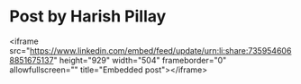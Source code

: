 # Post by Harish Pillay

\<iframe src="https://www.linkedin.com/embed/feed/update/urn:li:share:7359546068851675137" height="929" width="504" frameborder="0" allowfullscreen="" title="Embedded post">\</iframe>
